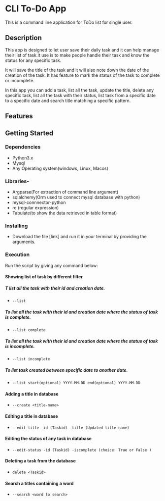 # CLI To-Do App

This is a command line application for ToDo list for single user.

## Description

This app is designed to let user save their daily task and it can help manage their list of task.It use is to make people handle their task and know the status for any specific task.

It will save the title of the task and it will also note down the date of the creation of the task. It has feature to mark the status of the task to complete or incomplete.

In this app you can add a task, list all the task, update the title, delete any specific task, list all the task with their status, list task from a specific date to a specific date and search title matching a specific pattern.

## Features

## Getting Started

### Dependencies

* Python3.x
* Mysql
* Any Operating system(windows, Linux, Macos)

### Libraries- 
* Argparse(For extraction of command line argument)
* sqlalchemy(Orm used to connect mysql database with python)
* mysql-connnector-python
* re (regular expression)
* Tabulate(to show the data retrieved in table format)

### Installing
* Download the file [link] and run it in your terminal by providing the arguments.

### Execution
Run the script by giving any command below:

#### Showing list of task by different filter

##### T list all the task with their id and creation date.
* ``` --list ```
##### To list all the task with their id and creation date where the status of task is complete.
* ``` --list complete ```
##### To list all the task with their id and creation date where the status of task is incomplete.
* ``` --list incomplete ``` 
##### To list task created between specific date to another date.
* ```--list start(optional) YYYY-MM-DD end(optional) YYYY-MM-DD  ```


#### Adding a title in database

* ``` --create <title-name> ```

            
#### Editing a title in database

* ``` --edit-title -id (Taskid) -title (Updated title name) ```

#### Editing the status of any task in database

* ``` --edit-status -id (Taskid) -iscomplete (choice: True or False ) ```

#### Deleting a task from the database

* ``` delete <Taskid> ```
            
#### Search a titles containing a word 

* ``` --search <word to search> ```
